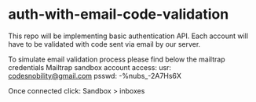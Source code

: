 # auth-with-email-code-validation
This repo will be implementing basic authentication API. Each account will have to be validated with code sent via email by our server.

To simulate email validation process please find below the mailtrap credentials
Mailtrap sandbox account access:
usr: codesnobility@gmail.com
psswd: -%nubs_-2A7Hs6X

Once connected click:
Sandbox > inboxes